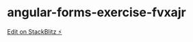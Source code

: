 # angular-forms-exercise-fvxajr

[Edit on StackBlitz ⚡️](https://stackblitz.com/edit/angular-forms-exercise-fvxajr)